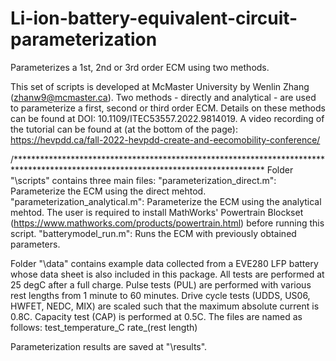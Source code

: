 # Li-ion-battery-equivalent-circuit-parameterization
Parameterizes a 1st, 2nd or 3rd order ECM using two methods. 

This set of scripts is developed at McMaster University by Wenlin Zhang (zhanw9@mcmaster.ca). 
Two methods - directly and analytical - are used to parameterize a first, second or third order ECM.
Details on these methods can be found at DOI: 10.1109/ITEC53557.2022.9814019. 
A video recording of the tutorial can be found at (at the bottom of the page): https://hevpdd.ca/fall-2022-hevpdd-create-and-eecomobility-conference/

/*********************************************************************************************************************************
Folder "\scripts" contains three main files: 
"parameterization_direct.m": Parameterize the ECM using the direct mehtod. 
"parameterization_analytical.m": Parameterize the ECM using the analytical mehtod. The user is required to install MathWorks' Powertrain Blockset (https://www.mathworks.com/products/powertrain.html) before running this script. 
"batterymodel_run.m": Runs the ECM with previously obtained parameters. 

Folder "\data" contains example data collected from a EVE280 LFP battery whose data sheet is also included in this package.
All tests are performed at 25 degC after a full charge.
Pulse tests (PUL) are performed with various rest lengths from 1 minute to 60 minutes. 
Drive cycle tests (UDDS, US06, HWFET, NEDC, MIX) are scaled such that the maximum absolute current is 0.8C. 
Capacity test (CAP) is performed at 0.5C. 
The files are named as follows: test_temperature_C rate_(rest length)

Parameterization results are saved at "\results".
